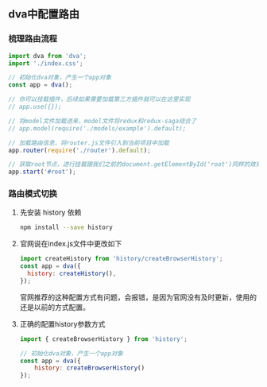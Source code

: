 ## dva中配置路由



### 梳理路由流程

```js
import dva from 'dva';
import './index.css';

// 初始化dva对象，产生一个app对象
const app = dva();

// 你可以挂载插件，后续如果需要加载第三方插件就可以在这里实现
// app.use({});

// 将model文件加载进来，model文件将redux和redux-saga结合了
// app.model(require('./models/example').default);

// 加载路由信息，将router.js文件引入到当前项目中加载
app.router(require('./router').default);

// 获取root节点，进行挂载跟我们之前的document.getElementById('root')同样的效果
app.start('#root');

```



### 路由模式切换

1. 先安装 history 依赖

   ```bash
   npm install --save history
   ```

2. 官网说在index.js文件中更改如下

   ```js
   import createHistory from 'history/createBrowserHistory';
   const app = dva({
     history: createHistory(),
   });
   ```

   官网推荐的这种配置方式有问题，会报错，是因为官网没有及时更新，使用的还是以前的方式配置。

3. 正确的配置history参数方式

   ```js
   import { createBrowserHistory } from 'history';
   
   // 初始化dva对象，产生一个app对象
   const app = dva({
       history: createBrowserHistory()
   });
   ```

    